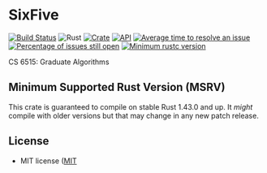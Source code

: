 # SixFive

[![Build Status](https://travis-ci.com/scrivenshafts/sixfive.svg?branch=master)](https://travis-ci.com/scrivenshafts/sixfive)
![Rust](https://github.com/scrivenshafts/sixfive/workflows/Rust/badge.svg)
[![Crate](https://img.shields.io/crates/v/sixfive.svg)](https://crates.io/crates/sixfive)
[![API](https://docs.rs/sixfive/badge.svg)](https://docs.rs/sixfive)
[![Average time to resolve an issue](http://isitmaintained.com/badge/resolution/scrivenshafts/sixfive.svg)](http://isitmaintained.com/project/scrivenshafts/sixfive)
[![Percentage of issues still open](http://isitmaintained.com/badge/open/scrivenshafts/sixfive.svg)](http://isitmaintained.com/project/scrivenshafts/sixfive)
[![Minimum rustc version](https://img.shields.io/badge/rustc-1.43.0+-lightgray.svg)](https://github.com/scrivenshafts/sixfive#minimum-supported-rust-version-msrv)

CS 6515: Graduate Algorithms

## Minimum Supported Rust Version (MSRV)

This crate is guaranteed to compile on stable Rust 1.43.0 and up. It *might*
compile with older versions but that may change in any new patch release.


## License

- MIT license ([MIT](/LICENSE)

